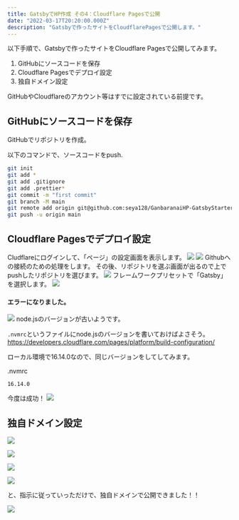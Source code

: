 ```yaml
---
title: GatsbyでHP作成 その4：Cloudflare Pagesで公開
date: "2022-03-17T20:20:00.000Z"
description: "Gatsbyで作ったサイトをCloudflarePagesで公開します。"
---
```


以下手順で、Gatsbyで作ったサイトをCloudflare Pagesで公開してみます。

1. GitHubにソースコードを保存
2. Cloudflare Pagesでデプロイ設定
3. 独自ドメイン設定

GitHubやCloudflareのアカウント等はすでに設定されている前提です。

## GitHubにソースコードを保存

GitHubでリポジトリを作成。

以下のコマンドで、ソースコードをpush.

```sh
git init
git add *
git add .gitignore
git add .prettier*
git commit -m "first commit"
git branch -M main
git remote add origin git@github.com:seya128/GanbaranaiHP-GatsbyStarterBlog.git
git push -u origin main
```

## Cloudflare Pagesでデプロイ設定

Cludflareにログインして、「ページ」の設定画面を表示します。
![](https://i.gyazo.com/bd30b9da24bdce1101bc254b167defc2.png)
![](https://i.gyazo.com/31c6b40ab6a4f64529285add211e9401.png)
Githubへの接続のための処理をします。
その後、リポジトリを選ぶ画面が出るので上でpushしたリポジトリを選びます。
![](https://i.gyazo.com/91d0e0adec4e0734671a8754ce84ece3.png)
フレームワークプリセットで「Gatsby」を選択します。
![](https://gyazo.com/979e6d8d821c2340d182c17b32877ae1)

#### エラーになりました。
![](https://i.gyazo.com/9902515cf8ac97cf7e2504576b198ae0.png)
node.jsのバージョンが古いようです。

`.nvmrc`というファイルにnode.jsのバージョンを書いておけばよさそう。  
https://developers.cloudflare.com/pages/platform/build-configuration/

ローカル環境で16.14.0なので、同じバージョンをしてしてみます。

.nvmrc
```
16.14.0
```

今度は成功！
![](https://i.gyazo.com/b7e6eb37052f1bc6f87845ec15e9260a.png)


## 独自ドメイン設定

![](https://i.gyazo.com/e0821e2b2d44e191ed135847958b4f50.png)

![](https://i.gyazo.com/c85ce2ab68beb95325f5934d6ffd71e3.png)

![](https://i.gyazo.com/25c0e171b5e135d2974792359a0bb79e.png)

![](https://i.gyazo.com/b2b8ab00bc56bff9092908881ccbd796.png)

と、指示に従っていっただけで、独自ドメインで公開できました！！

![](https://i.gyazo.com/9c210ac1fd008325e79493f62cd86691.png)
